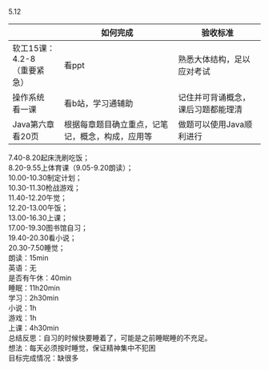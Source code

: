 5.12

| <br /> | 如何完成 | 验收标准 |
| --- | --- | --- |
| 软工15课：4.2-8<br />（重要紧急） | 看ppt<br /> | 熟悉大体结构，足以应对考试 |
| 操作系统<br />看一课 | 看b站，学习通辅助 | 记住并可背诵概念，课后习题都能理清 |
| Java第六章看20页 | 根据每章题目确立重点，记笔记，概念，构成，应用等 | 做题可以使用Java顺利进行 |

7.40-8.20起床洗刷吃饭；<br />8.20-9.55上体育课（9.05-9.20朗读）；<br />10.00-10.30制定计划；<br />10.30-11.30枪战游戏；<br />11.40-12.20午觉；<br />12.20-13.00午饭；<br />13.00-16.30上课；<br />17.00-19.30图书馆自习；<br />19.40-20.30看小说；<br />20.30-7.50睡觉；<br />朗读：15min<br />英语：无<br />是否有午休：40min<br />睡眠：11h20min<br />学习：2h30min<br />小说：1h<br />游戏：1h<br />上课：4h30min<br />总结反思：自习的时候快要睡着了，可能是之前睡眠睡的不充足。<br />想法：每天必须按时睡觉，保证精神集中不犯困<br />目标完成情况：缺很多

